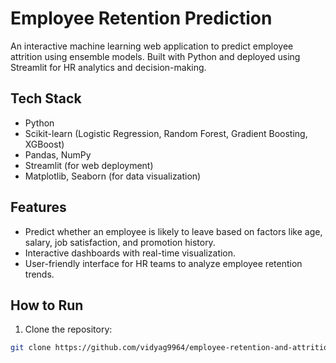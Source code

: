 
# Employee Retention Prediction

An interactive machine learning web application to predict employee attrition using ensemble models. Built with Python and deployed using Streamlit for HR analytics and decision-making.

## Tech Stack
- Python
- Scikit-learn (Logistic Regression, Random Forest, Gradient Boosting, XGBoost)
- Pandas, NumPy
- Streamlit (for web deployment)
- Matplotlib, Seaborn (for data visualization)

## Features
- Predict whether an employee is likely to leave based on factors like age, salary, job satisfaction, and promotion history.
- Interactive dashboards with real-time visualization.
- User-friendly interface for HR teams to analyze employee retention trends.

## How to Run
1. Clone the repository:
```bash
git clone https://github.com/vidyag9964/employee-retention-and-attrition.git
